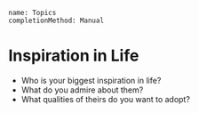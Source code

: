 ```ngMeta
name: Topics
completionMethod: Manual
```

# Inspiration in Life

* Who is your biggest inspiration in life?
* What do you admire about them?
* What qualities of theirs do you want to adopt?
